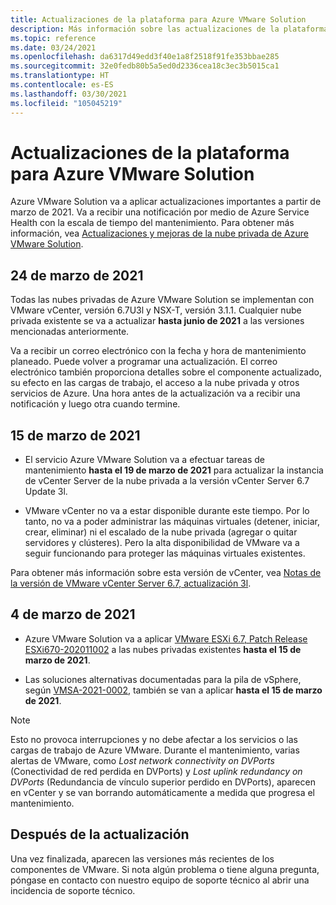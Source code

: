 ```yaml
---
title: Actualizaciones de la plataforma para Azure VMware Solution
description: Más información sobre las actualizaciones de la plataforma en Azure VMware Solution.
ms.topic: reference
ms.date: 03/24/2021
ms.openlocfilehash: da6317d49edd3f40e1a8f2518f91fe353bbae285
ms.sourcegitcommit: 32e0fedb80b5a5ed0d2336cea18c3ec3b5015ca1
ms.translationtype: HT
ms.contentlocale: es-ES
ms.lasthandoff: 03/30/2021
ms.locfileid: "105045219"
---
```

# <a name="platform-updates-for-azure-vmware-solution"></a>Actualizaciones de la plataforma para Azure VMware Solution

Azure VMware Solution va a aplicar actualizaciones importantes a partir de marzo de 2021. Va a recibir una notificación por medio de Azure Service Health con la escala de tiempo del mantenimiento. Para obtener más información, vea [Actualizaciones y mejoras de la nube privada de Azure VMware Solution](concepts-upgrades.md).

## <a name="march-24-2021"></a>24 de marzo de 2021
Todas las nubes privadas de Azure VMware Solution se implementan con VMware vCenter, versión 6.7U3l y NSX-T, versión 3.1.1. Cualquier nube privada existente se va a actualizar **hasta junio de 2021** a las versiones mencionadas anteriormente.

Va a recibir un correo electrónico con la fecha y hora de mantenimiento planeado. Puede volver a programar una actualización. El correo electrónico también proporciona detalles sobre el componente actualizado, su efecto en las cargas de trabajo, el acceso a la nube privada y otros servicios de Azure.  Una hora antes de la actualización va a recibir una notificación y luego otra cuando termine.

## <a name="march-15-2021"></a>15 de marzo de 2021 

- El servicio Azure VMware Solution va a efectuar tareas de mantenimiento **hasta el 19 de marzo de 2021** para actualizar la instancia de vCenter Server de la nube privada a la versión vCenter Server 6.7 Update 3l.

- VMware vCenter no va a estar disponible durante este tiempo.  Por lo tanto, no va a poder administrar las máquinas virtuales (detener, iniciar, crear, eliminar) ni el escalado de la nube privada (agregar o quitar servidores y clústeres). Pero la alta disponibilidad de VMware va a seguir funcionando para proteger las máquinas virtuales existentes. 
 
Para obtener más información sobre esta versión de vCenter, vea [Notas de la versión de VMware vCenter Server 6.7, actualización 3l](https://docs.vmware.com/en/VMware-vSphere/6.7/rn/vsphere-vcenter-server-67u3l-release-notes.html).

## <a name="march-4-2021"></a>4 de marzo de 2021

- Azure VMware Solution va a aplicar [VMware ESXi 6.7, Patch Release ESXi670-202011002](https://docs.vmware.com/en/VMware-vSphere/6.7/rn/esxi670-202011002.html) a las nubes privadas existentes **hasta el 15 de marzo de 2021**.

- Las soluciones alternativas documentadas para la pila de vSphere, según [VMSA-2021-0002](https://www.vmware.com/security/advisories/VMSA-2021-0002.html), también se van a aplicar **hasta el 15 de marzo de 2021**.

>[!NOTE]
>Esto no provoca interrupciones y no debe afectar a los servicios o las cargas de trabajo de Azure VMware. Durante el mantenimiento, varias alertas de VMware, como _Lost network connectivity on DVPorts_ (Conectividad de red perdida en DVPorts) y _Lost uplink redundancy on DVPorts_ (Redundancia de vínculo superior perdido en DVPorts), aparecen en vCenter y se van borrando automáticamente a medida que progresa el mantenimiento.

## <a name="post-update"></a>Después de la actualización
Una vez finalizada, aparecen las versiones más recientes de los componentes de VMware. Si nota algún problema o tiene alguna pregunta, póngase en contacto con nuestro equipo de soporte técnico al abrir una incidencia de soporte técnico.